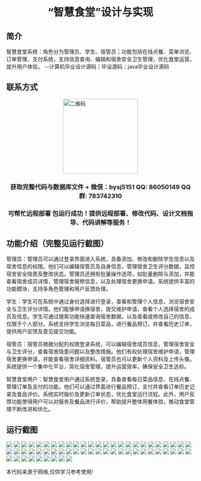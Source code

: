 <p><h1 align="center">“智慧食堂”设计与实现</h1></p>

## 简介
智慧食堂系统：角色分为管理员、学生、宿管员；功能包括在线点餐、菜单浏览、订单管理、支付系统，支持信息查询、编辑和宿舍安全卫生管理，优化食堂运营，提升用户体验。    --计算机毕业设计源码；毕设源码；java毕业设计源码


## 联系方式
<img src="https://bs-1329754181.cos.ap-shanghai.myqcloud.com/wx.jpg" alt="二维码" style="display: block; margin: 0 auto;" width="200px">
<p><h3 align="center">获取完整代码与数据库文件 + 微信：bysj5151 QQ: 86050149 QQ群: 783742310</h3></p>
<p><h3 align="center">可帮忙远程部署 包运行成功！提供远程部署、修改代码、设计文档指导、代码讲解等服务！</h3></p>

## 功能介绍（完整见运行截图）
管理员：管理员可以通过登录界面进入系统，具备添加、修改和删除学生信息以及宿舍信息的权限。他们可以编辑宿管员及自身信息，管理宿舍卫生评分数据，监控宿舍安全隐患及整改状态。管理员还拥有批量操作选项，如批量删除与添加，并能查看宿舍成员详情，管理宿舍报修信息，以及处理宿舍更换申请。系统提供丰富的功能模块，支持多角色管理和用户反馈处理。

学生：学生可在系统中通过身份选择进行登录，查看和管理个人信息，浏览宿舍安全与卫生评分详情。他们能够申请换宿舍，提交维护申请，查看个人选择宿舍的成员及信息。学生可通过搜索功能快速查询宿舍数据，以及查看或修改自己的信息，仅限于个人部分。系统支持学生浏览每日菜品，进行餐品预订，并查看历史订单，提供用户反馈及意见提交功能。

宿管员：宿管员根据分配的权限登录系统，可以编辑宿舍成员信息，管理宿舍安全与卫生评分，查看宿舍隐患问题以及整改措施。他们有权处理宿舍维护申请，管理宿舍更换申请，并能查看宿舍详细资料。宿管员也可以更新个人资料及上传头像。系统提供一个集中化平台，简化宿舍管理，提升运营效率，确保安全卫生达标。

智慧食堂用户：智慧食堂用户通过系统登录，具备查看每日菜品信息、在线点餐、管理订单及支付的功能。他们可以通过界面进行餐品预订，支付并查看订单历史记录及食品评价。系统实时报价及更新订单状态，优化食堂运行流程。此外，用户反馈功能使得用户可以对服务及餐品进行评价，帮助提升整体用餐体验，推动食堂管理不断改进和优化。


## 运行截图
![](https://bs-1329754181.cos.ap-shanghai.myqcloud.com/spring/SmartCanteenDesignAndImplementation/img/001.jpg)
![](https://bs-1329754181.cos.ap-shanghai.myqcloud.com/spring/SmartCanteenDesignAndImplementation/img/002.jpg)
![](https://bs-1329754181.cos.ap-shanghai.myqcloud.com/spring/SmartCanteenDesignAndImplementation/img/003.jpg)
![](https://bs-1329754181.cos.ap-shanghai.myqcloud.com/spring/SmartCanteenDesignAndImplementation/img/004.jpg)
![](https://bs-1329754181.cos.ap-shanghai.myqcloud.com/spring/SmartCanteenDesignAndImplementation/img/005.jpg)
![](https://bs-1329754181.cos.ap-shanghai.myqcloud.com/spring/SmartCanteenDesignAndImplementation/img/006.jpg)
![](https://bs-1329754181.cos.ap-shanghai.myqcloud.com/spring/SmartCanteenDesignAndImplementation/img/007.jpg)
![](https://bs-1329754181.cos.ap-shanghai.myqcloud.com/spring/SmartCanteenDesignAndImplementation/img/008.jpg)
![](https://bs-1329754181.cos.ap-shanghai.myqcloud.com/spring/SmartCanteenDesignAndImplementation/img/009.jpg)
![](https://bs-1329754181.cos.ap-shanghai.myqcloud.com/spring/SmartCanteenDesignAndImplementation/img/010.jpg)
![](https://bs-1329754181.cos.ap-shanghai.myqcloud.com/spring/SmartCanteenDesignAndImplementation/img/011.jpg)
![](https://bs-1329754181.cos.ap-shanghai.myqcloud.com/spring/SmartCanteenDesignAndImplementation/img/012.jpg)
![](https://bs-1329754181.cos.ap-shanghai.myqcloud.com/spring/SmartCanteenDesignAndImplementation/img/013.jpg)
![](https://bs-1329754181.cos.ap-shanghai.myqcloud.com/spring/SmartCanteenDesignAndImplementation/img/014.jpg)
![](https://bs-1329754181.cos.ap-shanghai.myqcloud.com/spring/SmartCanteenDesignAndImplementation/img/015.jpg)
![](https://bs-1329754181.cos.ap-shanghai.myqcloud.com/spring/SmartCanteenDesignAndImplementation/img/016.jpg)
![](https://bs-1329754181.cos.ap-shanghai.myqcloud.com/spring/SmartCanteenDesignAndImplementation/img/017.jpg)
![](https://bs-1329754181.cos.ap-shanghai.myqcloud.com/spring/SmartCanteenDesignAndImplementation/img/018.jpg)
![](https://bs-1329754181.cos.ap-shanghai.myqcloud.com/spring/SmartCanteenDesignAndImplementation/img/019.jpg)
![](https://bs-1329754181.cos.ap-shanghai.myqcloud.com/spring/SmartCanteenDesignAndImplementation/img/020.jpg)
![](https://bs-1329754181.cos.ap-shanghai.myqcloud.com/spring/SmartCanteenDesignAndImplementation/img/021.jpg)
![](https://bs-1329754181.cos.ap-shanghai.myqcloud.com/spring/SmartCanteenDesignAndImplementation/img/022.jpg)
![](https://bs-1329754181.cos.ap-shanghai.myqcloud.com/spring/SmartCanteenDesignAndImplementation/img/023.jpg)
![](https://bs-1329754181.cos.ap-shanghai.myqcloud.com/spring/SmartCanteenDesignAndImplementation/img/024.jpg)
![](https://bs-1329754181.cos.ap-shanghai.myqcloud.com/spring/SmartCanteenDesignAndImplementation/img/025.jpg)
![](https://bs-1329754181.cos.ap-shanghai.myqcloud.com/spring/SmartCanteenDesignAndImplementation/img/026.jpg)
![](https://bs-1329754181.cos.ap-shanghai.myqcloud.com/spring/SmartCanteenDesignAndImplementation/img/027.jpg)
![](https://bs-1329754181.cos.ap-shanghai.myqcloud.com/spring/SmartCanteenDesignAndImplementation/img/028.jpg)
![](https://bs-1329754181.cos.ap-shanghai.myqcloud.com/spring/SmartCanteenDesignAndImplementation/img/029.jpg)
![](https://bs-1329754181.cos.ap-shanghai.myqcloud.com/spring/SmartCanteenDesignAndImplementation/img/030.jpg)
![](https://bs-1329754181.cos.ap-shanghai.myqcloud.com/spring/SmartCanteenDesignAndImplementation/img/031.jpg)
![](https://bs-1329754181.cos.ap-shanghai.myqcloud.com/spring/SmartCanteenDesignAndImplementation/img/032.jpg)
![](https://bs-1329754181.cos.ap-shanghai.myqcloud.com/spring/SmartCanteenDesignAndImplementation/img/033.jpg)
![](https://bs-1329754181.cos.ap-shanghai.myqcloud.com/spring/SmartCanteenDesignAndImplementation/img/034.jpg)
![](https://bs-1329754181.cos.ap-shanghai.myqcloud.com/spring/SmartCanteenDesignAndImplementation/img/035.jpg)
![](https://bs-1329754181.cos.ap-shanghai.myqcloud.com/spring/SmartCanteenDesignAndImplementation/img/036.jpg)
![](https://bs-1329754181.cos.ap-shanghai.myqcloud.com/spring/SmartCanteenDesignAndImplementation/img/037.jpg)
![](https://bs-1329754181.cos.ap-shanghai.myqcloud.com/spring/SmartCanteenDesignAndImplementation/img/038.jpg)
![](https://bs-1329754181.cos.ap-shanghai.myqcloud.com/spring/SmartCanteenDesignAndImplementation/img/039.jpg)
![](https://bs-1329754181.cos.ap-shanghai.myqcloud.com/spring/SmartCanteenDesignAndImplementation/img/040.jpg)
![](https://bs-1329754181.cos.ap-shanghai.myqcloud.com/spring/SmartCanteenDesignAndImplementation/img/041.jpg)
![](https://bs-1329754181.cos.ap-shanghai.myqcloud.com/spring/SmartCanteenDesignAndImplementation/img/042.jpg)
![](https://bs-1329754181.cos.ap-shanghai.myqcloud.com/spring/SmartCanteenDesignAndImplementation/img/043.jpg)
![](https://bs-1329754181.cos.ap-shanghai.myqcloud.com/spring/SmartCanteenDesignAndImplementation/img/044.jpg)
![](https://bs-1329754181.cos.ap-shanghai.myqcloud.com/spring/SmartCanteenDesignAndImplementation/img/045.jpg)
![](https://bs-1329754181.cos.ap-shanghai.myqcloud.com/spring/SmartCanteenDesignAndImplementation/img/046.jpg)
![](https://bs-1329754181.cos.ap-shanghai.myqcloud.com/spring/SmartCanteenDesignAndImplementation/img/047.jpg)
![](https://bs-1329754181.cos.ap-shanghai.myqcloud.com/spring/SmartCanteenDesignAndImplementation/img/048.jpg)
![](https://bs-1329754181.cos.ap-shanghai.myqcloud.com/spring/SmartCanteenDesignAndImplementation/img/049.jpg)
![](https://bs-1329754181.cos.ap-shanghai.myqcloud.com/spring/SmartCanteenDesignAndImplementation/img/050.jpg)
![](https://bs-1329754181.cos.ap-shanghai.myqcloud.com/spring/SmartCanteenDesignAndImplementation/img/051.jpg)
![](https://bs-1329754181.cos.ap-shanghai.myqcloud.com/spring/SmartCanteenDesignAndImplementation/img/052.jpg)
![](https://bs-1329754181.cos.ap-shanghai.myqcloud.com/spring/SmartCanteenDesignAndImplementation/img/053.jpg)
![](https://bs-1329754181.cos.ap-shanghai.myqcloud.com/spring/SmartCanteenDesignAndImplementation/img/054.jpg)
![](https://bs-1329754181.cos.ap-shanghai.myqcloud.com/spring/SmartCanteenDesignAndImplementation/img/055.jpg)
![](https://bs-1329754181.cos.ap-shanghai.myqcloud.com/spring/SmartCanteenDesignAndImplementation/img/056.jpg)
![](https://bs-1329754181.cos.ap-shanghai.myqcloud.com/spring/SmartCanteenDesignAndImplementation/img/057.jpg)
![](https://bs-1329754181.cos.ap-shanghai.myqcloud.com/spring/SmartCanteenDesignAndImplementation/img/058.jpg)
![](https://bs-1329754181.cos.ap-shanghai.myqcloud.com/spring/SmartCanteenDesignAndImplementation/img/059.jpg)

<p>本代码来源于网络,仅供学习参考使用!</p>
